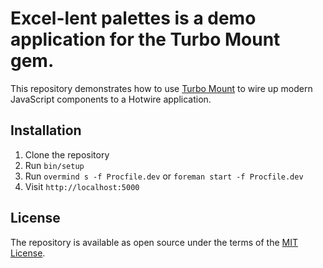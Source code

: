 # Excel-lent palettes is a demo application for the Turbo Mount gem.

This repository demonstrates how to use [Turbo Mount](https://github.com/skryukov/turbo-mount) to wire up modern JavaScript components to a Hotwire application.

## Installation

1. Clone the repository
2. Run `bin/setup`
3. Run `overmind s -f Procfile.dev` or `foreman start -f Procfile.dev`
4. Visit `http://localhost:5000`

## License

The repository is available as open source under the terms of the [MIT License](https://opensource.org/licenses/MIT).
